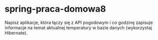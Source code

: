 # spring-praca-domowa8

Napisz aplikacje, która łączy się z API pogodowym i co godzinę zapisuje informacje na temat aktualnej temperatury w bazie danych (wykorzystaj Hibernate).
